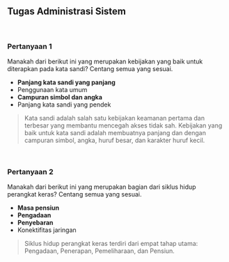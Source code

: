 ## Tugas Administrasi Sistem

<br>

### Pertanyaan 1

Manakah dari berikut ini yang merupakan kebijakan yang baik untuk diterapkan pada kata sandi? Centang semua yang sesuai.

* **Panjang kata sandi yang panjang**
* Penggunaan kata umum
* **Campuran simbol dan angka**
* Panjang kata sandi yang pendek

> Kata sandi adalah salah satu kebijakan keamanan pertama dan terbesar yang membantu mencegah akses tidak sah. Kebijakan yang baik untuk kata sandi adalah membuatnya panjang dan dengan campuran simbol, angka, huruf besar, dan karakter huruf kecil.
<br>

### Pertanyaan 2

Manakah dari berikut ini yang merupakan bagian dari siklus hidup perangkat keras? Centang semua yang sesuai.

* **Masa pensiun**
* **Pengadaan**
* **Penyebaran**
* Konektifitas jaringan

> Siklus hidup perangkat keras terdiri dari empat tahap utama: Pengadaan, Penerapan, Pemeliharaan, dan Pensiun.
